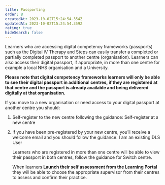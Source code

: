 ```yaml
---
title: Passporting
order: 8
createdAt: 2023-10-02T15:24:54.354Z
updatedAt: 2023-10-02T15:24:54.359Z
rating: true
hideSearch: false
---
```

Learners who are accessing digital competency frameworks (passports) such as the Digital IV Therapy and Steps can easily transfer a completed or partially completed passport to another centre (organisation). Learners can also access their digital passport, if appropriate, in more than one centre for example a local NHS organisation and a University.

**Please note that digital competency frameworks learners will only be able to see their digital passport in additional centres, if they are registered at that centre and the passport is already available and being delivered digitally at that organisation.**

If you move to a new organisation or need access to your digital passport at another centre you should:

1. Self-register to the new centre following the guidance: Self-register at a new centre
2. If you have been pre-registered by your new centre, you’ll receive a welcome email and you should follow the guidance: I am an existing DLS User

   Learners who are registered in more than one centre will be able to view their passport in both centres, follow the guidance for Switch centre.

   When learners **Launch their self assessment from the Learning Portal** they will be able to choose the appropriate supervisor from their centres to assess and confirm their practice.